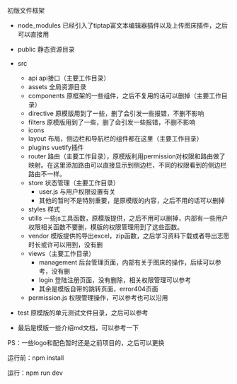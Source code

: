 初版文件框架

- node_modules 已经引入了tiptap富文本编辑器插件以及上传图床插件，之后可以直接用

- public 静态资源目录

- src
  - api  api接口（主要工作目录）
  - assets 全局资源目录
  -  components 原框架的一些组件，之后不复用的话可以删掉（主要工作目录）
  - directive 原模版用到了一些，删了会引发一些报错，不删不影响
  - filters 原模版用到了一些，删了会引发一些报错，不删不影响
  - icons
  - layout 布局，侧边栏和导航栏的组件都在这里（主要工作目录）
  - plugins vuetify插件
  - router 路由（主要工作目录），原模版利用permission对权限和路由做了映射。在这里添加路由可以直接显示到侧边栏，不同的权限看到的侧边栏路由不一样。
  - store 状态管理（主要工作目录）
    - user.js 与用户权限设置有关
    - 其他的暂时不是特别重要，是原模版的内容，之后不用的话可以删掉
  - styles 样式
  - utills 一些js工具函数，原模版提供，之后不用可以删掉，内部有一些用户权限相关函数不要删，模版的权限管理用到了这些函数。
  - vendor 模版提供的导出excel，zip函数，之后学习资料下载或者导出志愿时长或许可以用到，没有删
  - views（主要工作目录）
    - management 后台管理页面，内部有关于图床的操作，后续可以参考，没有删
    - login 登陆注册页面，没有删除，相关权限管理可以参考
    - 其余是模版自带的跳转页面，error404页面
  - permission.js 权限管理操作，可以参考也可以沿用
- test 原模版的单元测试文件目录，之后可以参考
- 最后是模版一些介绍md文档，可以参考一下

PS：一些logo和配色暂时还是之前项目的，之后可以更换



运行前：npm install

运行：npm run dev